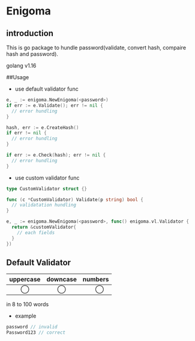 # Enigoma
## introduction
This is go package to hundle password(validate, convert hash, compaire hash and password).

golang v1.16

##Usage
* use default validator func
```go
e, _ := enigoma.NewEnigoma(<password>)
if err := e.Validate(); err != nil {
  // error hundling
}

hash, err := e.CreateHash()
if err != nil {
  // error hundling
}

if err := e.Check(hash); err != nil {
  // error hundling
}
```
* use custom validator func
```go
type CustomValidator struct {}

func (c *CustomValidator) Validate(p string) bool {
  // validatation hundling
}

e, _ := enigoma.NewEnigoma(<password>, func() enigoma.vl.Validator {
  return &customValidator{
    // each fields
  }
})
```

## Default Validator

|  uppercase  |  downcase  |  numbers  |
| :---------: | :---------:| :-------: |
|      ◯      |     ◯      |　   ◯      |

in 8 to 100 words

* example
```go
password // invalid
Password123 // correct
```
